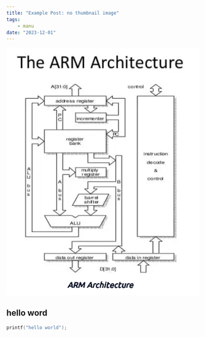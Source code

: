 ```yaml
---
title: "Example Post: no thumbnail image"
tags:
    - manu
date: "2023-12-01"
---
```


![alt text](../../../assets/img/arm/arm0.png)

## hello word

```c
printf("hello world");
```